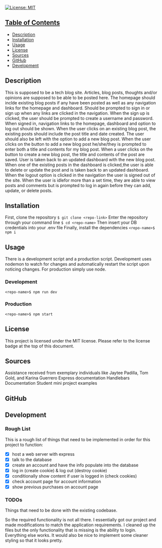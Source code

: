 [![License: MIT](https://img.shields.io/badge/License-MIT-yellow.svg)](https://opensource.org/licenses/MIT)

## [Table of Contents](#table-of-contents)
  - [Description](#description)
  - [Installation](#installation)
  - [Usage](#usage)
  - [License](#license)
  - [Sources](#sources)
  - [GitHub](#github)
  - [Development](#development)

## Description
This is supposed to be a tech blog site. Articles, blog posts, thoughts and/or opinions are supposed to be able to be posted here. The homepage should inclde existing blog posts if any have been posted as well as any navigation links for the homepage and dashboard. Should be prompted to sign in or sign up when any links are clicked in the navigation. When the sign up is clicked, the user should be prompted to create a username and password. When signed in, navigation links to the homepage, dashboard and option to log out should be shown. When the user clicks on an existing blog post, the existing posts should include the post title and date created. The user should also be left with the option to add a new blog post. When the user clicks on the button to add a new blog post he/she/they is prompted to enter both a title and contents for my blog post. When a user clicks on the button to create a new blog post, the title and contents of the post are saved. User is taken back to an updated dashboard with the new blog post. When one of the existing posts in the dashboard is clicked,the user is able to delete or update the post and is taken back to an updated dashboard. When the logout option is clicked in the navigation the user is signed out of the site. When the user is idlefor more than a set time, they are able to view posts and comments but is prompted to log in again before they can add, update, or delete posts. 

## Installation
<!-- Thanks to NPM, installation is pretty simple. Simply clone the repository and then run `npm i` without any arguments, and that will install everything in the dependencies. This will automatically create the node modules. This will use version pinning to make sure whoever uses the code gets the same versions of our libraries that we are using. Don't forget to access mysql to get the correct authorization to access the functionality of this application. 
Please change the .env file to contain your credentials for the database, and rename the file to `.env` -->

First, clone the repository
`$ git clone <repo-link>`
Enter the repository through your command line
`$ cd <repo-name>`
Then insert your DB credentials into your .env file
Finally, install the dependencies
`<repo-name>$ npm i`

## Usage
There is a development script and a production script. Development uses nodemon to watch for changes and automatically restart the script upon noticing changes. For production simply use node.

### Development
`<repo-name>$ npm run dev`

### Production
`<repo-name>$ npm start`

## License
This project is licensed under the MIT license.
Please refer to the license badge at the top of this document.

## Sources
Assistance received from exemplary individuals like Jaytee Padilla, Tom Gold, and Karina Guerrero
Express documentation
Handlebars Documentation
Student mini project examples

## GitHub

## Development

### Rough List
This is a rough list of things that need to be implemented in order for this project to function:
- [x] host a web server with express
- [x] talk to the database
- [x] create an account and have the info populate into the database
- [x] log in (create cookie) & log out (destroy cookie)
- [x] conditionally show content if user is logged in (check cookies)
- [x] check account page for account information
- [x] show previous purchases on account page

### TODOs
Things that need to be done with the existing codebase.

So the required functionality is not all there. I essentially got our project and made modifications to match the application requirements. I cleaned up the files but the only functionality that is missing is the ability to login. Everything else works. It would also be nice to implement some cleaner styling so that it looks pretty. 

